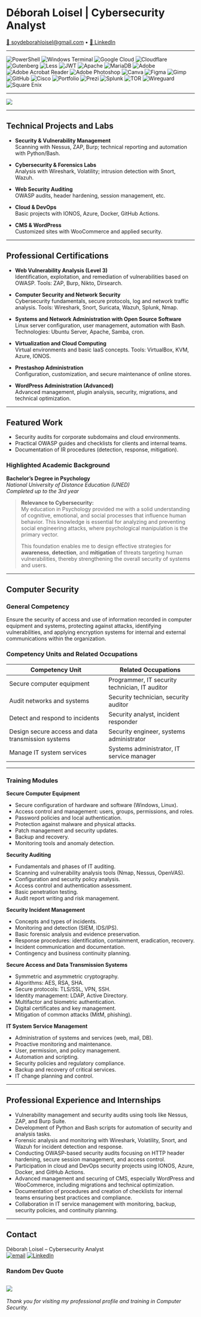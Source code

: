 # Déborah Loisel | Cybersecurity Analyst

[📧 soydeborahloisel@gmail.com](mailto:soydeborahloisel@gmail.com) • [🔗 LinkedIn](https://www.linkedin.com/in/deborah-loisel/)

---
![PowerShell](https://img.shields.io/badge/PowerShell-%235391FE.svg?style=for-the-badge&logo=powershell&logoColor=white) ![Windows Terminal](https://img.shields.io/badge/Windows%20Terminal-%234D4D4D.svg?style=for-the-badge&logo=windows-terminal&logoColor=white) ![Google Cloud](https://img.shields.io/badge/GoogleCloud-%234285F4.svg?style=for-the-badge&logo=google-cloud&logoColor=white) ![Cloudflare](https://img.shields.io/badge/Cloudflare-F38020?style=for-the-badge&logo=Cloudflare&logoColor=white) ![Gutenberg](https://img.shields.io/badge/gutenberg-%23077CB2.svg?style=for-the-badge&logo=gutenberg&logoColor=white) ![Less](https://img.shields.io/badge/less-2B4C80?style=for-the-badge&logo=less&logoColor=white) ![JWT](https://img.shields.io/badge/JWT-black?style=for-the-badge&logo=JSON%20web%20tokens) ![Apache](https://img.shields.io/badge/apache-%23D42029.svg?style=for-the-badge&logo=apache&logoColor=white) ![MariaDB](https://img.shields.io/badge/MariaDB-003545?style=for-the-badge&logo=mariadb&logoColor=white) ![Adobe](https://img.shields.io/badge/adobe-%23FF0000.svg?style=for-the-badge&logo=adobe&logoColor=white) ![Adobe Acrobat Reader](https://img.shields.io/badge/Adobe%20Acrobat%20Reader-EC1C24.svg?style=for-the-badge&logo=Adobe%20Acrobat%20Reader&logoColor=white) ![Adobe Photoshop](https://img.shields.io/badge/adobe%20photoshop-%2331A8FF.svg?style=for-the-badge&logo=adobe%20photoshop&logoColor=white) ![Canva](https://img.shields.io/badge/Canva-%2300C4CC.svg?style=for-the-badge&logo=Canva&logoColor=white) ![Figma](https://img.shields.io/badge/figma-%23F24E1E.svg?style=for-the-badge&logo=figma&logoColor=white) ![Gimp](https://img.shields.io/badge/Gimp-657D8B?style=for-the-badge&logo=gimp&logoColor=FFFFFF) ![GitHub](https://img.shields.io/badge/github-%23121011.svg?style=for-the-badge&logo=github&logoColor=white) ![Cisco](https://img.shields.io/badge/cisco-%23049fd9.svg?style=for-the-badge&logo=cisco&logoColor=black) ![Portfolio](https://img.shields.io/badge/Portfolio-%23000000.svg?style=for-the-badge&logo=firefox&logoColor=#FF7139) ![Prezi](https://img.shields.io/badge/Prezi-%23000000.svg?style=for-the-badge&logo=Prezi&logoColor=white) ![Splunk](https://img.shields.io/badge/splunk-%23000000.svg?style=for-the-badge&logo=splunk&logoColor=white) ![TOR](https://img.shields.io/badge/tor-%237E4798.svg?style=for-the-badge&logo=tor-project&logoColor=white) ![Wireguard](https://img.shields.io/badge/wireguard-%2388171A.svg?style=for-the-badge&logo=wireguard&logoColor=white) ![Square Enix](https://img.shields.io/badge/SquareEnix-%23ED1C24.svg?style=for-the-badge&logo=SquareEnix&logoColor=white)

---

![](https://github-readme-stats.vercel.app/api/top-langs/?username=DEBBKL&theme=transparent&hide_border=false&include_all_commits=false&count_private=false&layout=compact)

---

## Technical Projects and Labs

- **Security & Vulnerability Management**  
  Scanning with Nessus, ZAP, Burp; technical reporting and automation with Python/Bash.

- **Cybersecurity & Forensics Labs**  
  Analysis with Wireshark, Volatility; intrusion detection with Snort, Wazuh.

- **Web Security Auditing**  
  OWASP audits, header hardening, session management, etc.

- **Cloud & DevOps**  
  Basic projects with IONOS, Azure, Docker, GitHub Actions.

- **CMS & WordPress**  
  Customized sites with WooCommerce and applied security.

---

## Professional Certifications

- **Web Vulnerability Analysis (Level 3)**  
  Identification, exploitation, and remediation of vulnerabilities based on OWASP. Tools: ZAP, Burp, Nikto, Dirsearch.

- **Computer Security and Network Security**  
  Cybersecurity fundamentals, secure protocols, log and network traffic analysis. Tools: Wireshark, Snort, Suricata, Wazuh, Splunk, Nmap.

- **Systems and Network Administration with Open Source Software**  
  Linux server configuration, user management, automation with Bash. Technologies: Ubuntu Server, Apache, Samba, cron.

- **Virtualization and Cloud Computing**  
  Virtual environments and basic IaaS concepts. Tools: VirtualBox, KVM, Azure, IONOS.

- **Prestashop Administration**  
  Configuration, customization, and secure maintenance of online stores.

- **WordPress Administration (Advanced)**  
  Advanced management, plugin analysis, security, migrations, and technical optimization.

---

## Featured Work

- Security audits for corporate subdomains and cloud environments.  
- Practical OWASP guides and checklists for clients and internal teams.  
- Documentation of IR procedures (detection, response, mitigation).

### Highlighted Academic Background

**Bachelor’s Degree in Psychology**  
*National University of Distance Education (UNED)*  
_Completed up to the 3rd year_

> **Relevance to Cybersecurity:**  
> My education in Psychology provided me with a solid understanding of cognitive, emotional, and social processes that influence human behavior. This knowledge is essential for analyzing and preventing social engineering attacks, where psychological manipulation is the primary vector.  
>  
> This foundation enables me to design effective strategies for **awareness**, **detection**, and **mitigation** of threats targeting human vulnerabilities, thereby strengthening the overall security of systems and users.

---

## Computer Security

### General Competency  
Ensure the security of access and use of information recorded in computer equipment and systems, protecting against attacks, identifying vulnerabilities, and applying encryption systems for internal and external communications within the organization.

### Competency Units and Related Occupations

| Competency Unit                                   | Related Occupations                                   |
|-------------------------------------------------|-----------------------------------------------------|
| Secure computer equipment                        | Programmer, IT security technician, IT auditor      |
| Audit networks and systems                       | Security technician, security auditor                |
| Detect and respond to incidents                  | Security analyst, incident responder                  |
| Design secure access and data transmission systems | Security engineer, systems administrator             |
| Manage IT system services                        | Systems administrator, IT service manager            |

---

### Training Modules

**Secure Computer Equipment**  
- Secure configuration of hardware and software (Windows, Linux).  
- Access control and management: users, groups, permissions, and roles.  
- Password policies and local authentication.  
- Protection against malware and physical attacks.  
- Patch management and security updates.  
- Backup and recovery.  
- Monitoring tools and anomaly detection.

**Security Auditing**  
- Fundamentals and phases of IT auditing.  
- Scanning and vulnerability analysis tools (Nmap, Nessus, OpenVAS).  
- Configuration and security policy analysis.  
- Access control and authentication assessment.  
- Basic penetration testing.  
- Audit report writing and risk management.

**Security Incident Management**  
- Concepts and types of incidents.  
- Monitoring and detection (SIEM, IDS/IPS).  
- Basic forensic analysis and evidence preservation.  
- Response procedures: identification, containment, eradication, recovery.  
- Incident communication and documentation.  
- Contingency and business continuity planning.

**Secure Access and Data Transmission Systems**  
- Symmetric and asymmetric cryptography.  
- Algorithms: AES, RSA, SHA.  
- Secure protocols: TLS/SSL, VPN, SSH.  
- Identity management: LDAP, Active Directory.  
- Multifactor and biometric authentication.  
- Digital certificates and key management.  
- Mitigation of common attacks (MitM, phishing).

**IT System Service Management**  
- Administration of systems and services (web, mail, DB).  
- Proactive monitoring and maintenance.  
- User, permission, and policy management.  
- Automation and scripting.  
- Security policies and regulatory compliance.  
- Backup and recovery of critical services.  
- IT change planning and control.

---

## Professional Experience and Internships

- Vulnerability management and security audits using tools like Nessus, ZAP, and Burp Suite.  
- Development of Python and Bash scripts for automation of security and analysis tasks.  
- Forensic analysis and monitoring with Wireshark, Volatility, Snort, and Wazuh for incident detection and response.  
- Conducting OWASP-based security audits focusing on HTTP header hardening, secure session management, and access control.  
- Participation in cloud and DevOps security projects using IONOS, Azure, Docker, and GitHub Actions.  
- Advanced management and securing of CMS, especially WordPress and WooCommerce, including migrations and technical optimization.  
- Documentation of procedures and creation of checklists for internal teams ensuring best practices and compliance.  
- Collaboration in IT service management with monitoring, backup, security policies, and continuity planning.

---

## Contact

Déborah Loisel – Cybersecurity Analyst  
[![email](https://img.shields.io/badge/Email-D14836?logo=gmail&logoColor=white)](mailto:soydeborahloisel@gmail.com)  [![LinkedIn](https://img.shields.io/badge/LinkedIn-%230077B5.svg?logo=linkedin&logoColor=white)](https://linkedin.com/in/deborah-loisel)

### Random Dev Quote
![](https://quotes-github-readme.vercel.app/api?type=vetical&theme=light)
---

*Thank you for visiting my professional profile and training in Computer Security.*

